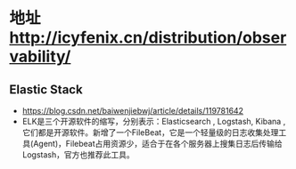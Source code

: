 # 地址 http://icyfenix.cn/distribution/observability/

## Elastic Stack
- https://blog.csdn.net/baiwenjiebwj/article/details/119781642 
- ELK是三个开源软件的缩写，分别表示：Elasticsearch , Logstash, Kibana , 它们都是开源软件。新增了一个FileBeat，它是一个轻量级的日志收集处理工具(Agent)，Filebeat占用资源少，适合于在各个服务器上搜集日志后传输给Logstash，官方也推荐此工具。